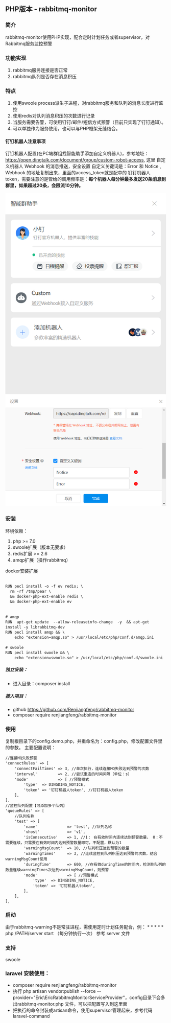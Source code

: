 ## PHP版本 - rabbitmq-monitor

### 简介
rabbitmq-monitor使用PHP实现，配合定时计划任务或者supervisor，对Rabbitmq服务监控预警

### 功能实现
1. rabbitmq服务连接是否正常
2. rabbitmq队列是否存在消息积压


### 特点
1. 使用swoole process派生子进程，对rabbitmq服务和队列的消息长度进行监控
2. 使用redis对队列消息积压的次数进行记录
3. 当服务需要告警，可使用钉钉/邮件/短信方式预警（目前只实现了钉钉通知）。
4. 可以单独作为服务使用，也可以与PHP框架无缝结合。

#### 钉钉机器人注意事项
钉钉机器人配置(在PC端群组找智能助手添加自定义机器人)，参考地址：https://open.dingtalk.com/document/group/custom-robot-access,
这里 自定义机器人 Webhook 的消息推送，安全设置 自定义关键词是：Error 和 Notice , Webhook 的地址复制出来，里面的access_token就是配中的
钉钉机器人token，需要注意的是管给的调用频率是：**每个机器人每分钟最多发送20条消息到群里，如果超过20条，会限流10分钟。**

![机器人设置1](src/docs/Custom.png)
![机器人设置2](src/docs/keywords.png)


### 安装
环境依赖：
1. php >= 7.0
2. swoole扩展（版本无要求）
3. redis扩展 >= 2.6
4. amqp扩展（操作rabbitmq）


docker安装扩展
```

RUN pecl install -o -f ev redis; \
  rm -rf /tmp/pear \
  && docker-php-ext-enable redis \
  && docker-php-ext-enable ev


# amqp
RUN  apt-get update  --allow-releaseinfo-change  -y  && apt-get install -y librabbitmq-dev
RUN pecl install amqp && \
    echo "extension=amqp.so" > /usr/local/etc/php/conf.d/amqp.ini

# swoole
RUN pecl install swoole && \
    echo "extension=swoole.so" > /usr/local/etc/php/conf.d/swoole.ini
```


##### 独立安装：

- 进入目录：composer install

##### 接入项目：
- github https://github.com/Renjiangfeng/rabbitmq-monitor
- composer require renjiangfeng/rabbitmq-monitor


### 使用
复制根目录下的config.demo.php，并重命名为：config.php，修改配置文件里的参数。
主要配置说明：
```
//连接MQ失败预警
'connectRules' => [
    'connectFailTimes' => 3, //单次执行，连续连接MQ失败达到预警的次数
    'interval'         => 2, //尝试重连的时间间隔（单位：s）
    'mode'             => [ //预警模式
        'type'  => DINGDING_NOTICE,
        'token' => '钉钉机器人token', //钉钉机器人token
    ],
],
//监控队列配置【可添加多个队列】
'queueRules' => [
    //队列名称
    'test' => [
        'name'             => 'test', //队列名称
        'vhost'            => 'v1',
		'isConsecutive'    => 1, //1： 在有效时间内连续达到预警数量， 0：不需要连续，只需要在有效时间内达到预警数量即可，不配置，默认为1
        'warningMsgCount'  => 10, //队列积压达到预警的数量
        'warningTimes'     => 3, //连续监控到队列积压达到预警的次数，结合warningMsgCount使用
        'duringTime'       => 600, //在有效duringTime的时间内，检测到队列的数量连续warningTimes次达到warningMsgCount，则预警
        'mode'             => [ //预警模式
            'type'  => DINGDING_NOTICE,
            'token' => '钉钉机器人token',
        ],
    ],
],

```
### 启动
由于rabbitmq-warning不是常驻进程，需使用定时计划任务配合，例： * * * * * php /PATH/server start （每分钟执行一次）
参考 server 文件
### 支持
swoole

### laravel 安装使用：
- composer require renjiangfeng/rabbitmq-monitor
- 执行 php artisan vendor:publish --force --provider="Eric\EricRabbitmqMonitorServiceProvider"，config目录下会多出rabbitmq-monitor.php 文件，可以把配置写入到这里面
- 把执行的命令封装成artisan命令，使用supervisor管理起来，参考代码laravel-command